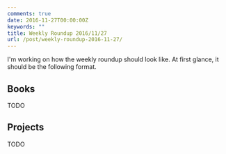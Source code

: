 ```yaml
---
comments: true
date: 2016-11-27T00:00:00Z
keywords: ""
title: Weekly Roundup 2016/11/27
url: /post/weekly-roundup-2016-11-27/
---
```


I'm working on how the weekly roundup should look like. At first glance, it should be the following format.

## Books

TODO

## Projects 

TODO


